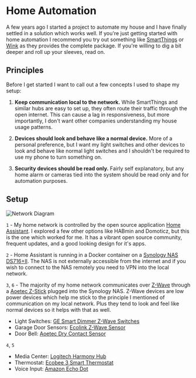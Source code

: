 # Home Automation

A few years ago I started a project to automate my house and I have finally settled in a solution which works well. If you're just getting started with home automation I recommend you try out something like [SmartThings](https://www.smartthings.com/) or [Wink](https://www.wink.com/) as they provides the complete package. If you're willing to dig a bit deeper and roll up your sleeves, read on.

## Principles 

Before I get started I want to call out a few concepts I used to shape my setup:

1. **Keep communication local to the network.** While SmartThings and similar hubs are easy to set up, they often route their traffic through the open internet. This can cause a lag in responsiveness, but more importantly, I don't want other companies understanding my house usage patterns.

2. **Devices should look and behave like a normal device.** More of a personal preference, but I want my light switches and other devices to look and behave like normal light switches and I shouldn't be required to use my phone to turn something on.

3. **Security devices should be read only.** Fairly self explanatory, but any home alarm or cameras tied into the system should be read only and for automation purposes.


## Setup 

![Network Diagram](https://jeffharrell.github.io/home-assistant-config/HomeNetworkDiagram.svg)

`1` - My home network is controlled by the open source application [Home Assistant](https://home-assistant.io/). I explored a few other options like HABmin and Domoticz, but this is the one which worked for me. It has a vibrant open source community, frequent updates, and a good looking design for it's apps.

`2` - Home Assistant is running in a Docker container on a [Synology NAS DS716+II](https://www.amazon.com/Synology-DS716-II-Storage-DiskStation/dp/B01EMPW5Z6/). The NAS is not externally accessible from the internet and if you wish to connect to the NAS remotely you need to VPN into the local network.

`3`, `6` - The majority of my home network communicates over [Z-Wave](https://en.wikipedia.org/wiki/Z-Wave) through a [Aoetec Z-Stick](https://www.amazon.com/Aeotec-Aeon-Labs-ZW090-Stick/dp/B00X0AWA6E/) plugged into the Synology NAS. Z-Wave devices are low power devices which help me stick to the principle I mentioned of communication on my local network. Plus they tend to look and feel like normal devices so it helps with that as well.

- Light Switches: [GE Smart Dimmer Z-Wave Switches](https://www.amazon.com/gp/product/B006LQFHN2/) 
- Garage Door Sensors: [Ecolink Z-Wave Sensor](https://www.amazon.com/Ecolink-Intelligent-Technology-Operated-DWZWAVE2-ECO/dp/B00HPIYJWU/)
- Door Bell: [Aoetec Dry Contact Sensor](https://www.amazon.com/gp/product/B0155HSUUY/)


`4`, `5`

- Media Center: [Logitech Harmony Hub](https://www.amazon.com/Logitech-Harmony-Companion-Control-Entertainment/dp/B00N3RFC4G/)
- Thermostat: [Ecobee 3 Smart Thermostat](https://www.amazon.com/Ecobee3-Thermostat-Sensor-Generation-Amazon/dp/B00ZIRV39M/)
- Voice Input: [Amazon Echo Dot](https://www.amazon.com/All-New-Echo-Dot-2nd-Generation/dp/B01DFKC2SO/)
